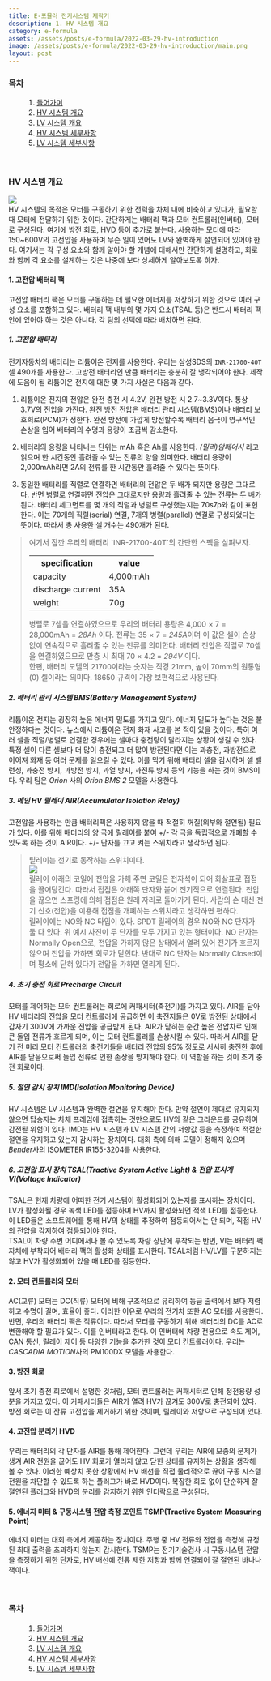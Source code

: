 ```yaml
---
title: E-포뮬러 전기시스템 제작기
description: 1. HV 시스템 개요
category: e-formula
assets: /assets/posts/e-formula/2022-03-29-hv-introduction
image: /assets/posts/e-formula/2022-03-29-hv-introduction/main.png
layout: post
---
```

### 목차
<div style="margin-left: 2rem;">
<ol>
<li><a class='link' href="https://luftaquila.io/blog/e-formula/introduction/">들어가며</a></li>
<li><a class='link' href="https://luftaquila.io/blog/e-formula/hv-introduction/">HV 시스템 개요</a></li>
<li><a class='link' href="https://luftaquila.io/blog/e-formula/lv-introduction/">LV 시스템 개요</a></li>
<li><a class='link' href="https://luftaquila.io/blog/e-formula/hv-detail/">HV 시스템 세부사항</a></li>
<li><a class='link' href="https://luftaquila.io/blog/e-formula/lv-detail/">LV 시스템 세부사항</a></li>
</ol>
</div>
<br>

### HV 시스템 개요
<div class='center'><img src='{{ page.assets }}/main.png'></div>
HV 시스템의 목적은 모터를 구동하기 위한 전력을 차체 내에 비축하고 있다가, 필요할 때 모터에 전달하기 위한 것이다. 간단하게는 배터리 팩과 모터 컨트롤러(인버터), 모터로 구성된다. 여기에 방전 회로, HVD 등이 추가로 붙는다. 사용하는 모터에 따라 150~600V의 고전압을 사용하며 무슨 일이 있어도 LV와 완벽하게 절연되어 있어야 한다. 여기서는 각 구성 요소와 함께 알아야 할 개념에 대해서만 간단하게 설명하고, 회로와 함께 각 요소를 설계하는 것은 나중에 보다 상세하게 알아보도록 하자.

#### 1. 고전압 배터리 팩
고전압 배터리 팩은 모터를 구동하는 데 필요한 에너지를 저장하기 위한 것으로 여러 구성 요소를 포함하고 있다. 배터리 팩 내부의 몇 가지 요소(TSAL 등)은 반드시 배터리 팩 안에 있어야 하는 것은 아니다. 각 팀의 선택에 따라 배치하면 된다.

##### 1. 고전압 배터리
전기자동차의 배터리는 리튬이온 전지를 사용한다. 우리는 삼성SDS의 `INR-21700-40T` 셀 490개를 사용한다. 고방전 배터리인 만큼 배터리는 충분히 잘 냉각되어야 한다. 제작에 도움이 될 리튬이온 전지에 대한 몇 가지 사실은 다음과 같다.

1. 리튬이온 전지의 전압은 완전 충전 시 4.2V, 완전 방전 시 2.7~3.3V이다. 통상 3.7V의 전압을 가진다. 완전 방전 전압은 배터리 관리 시스템(BMS)이나 배터리 보호회로(PCM)가 정한다. 완전 방전에 가깝게 방전할수록 배터리 음극이 영구적인 손상을 입어 배터리의 수명과 용량이 조금씩 감소한다.

1. 배터리의 용량을 나타내는 단위는 mAh 혹은 Ah를 사용한다. *(밀리)암페어시* 라고 읽으며 한 시간동안 흘려줄 수 있는 전류의 양을 의미한다. 배터리 용량이 2,000mAh라면 2A의 전류를 한 시간동안 흘려줄 수 있다는 뜻이다.

1. 동일한 배터리를 직렬로 연결하면 배터리의 전압은 두 배가 되지만 용량은 그대로다. 반면 병렬로 연결하면 전압은 그대로지만 용량과 흘려줄 수 있는 전류는 두 배가 된다. 배터리 세그먼트를 몇 개의 직렬과 병렬로 구성했는지는 70s7p와 같이 표현한다. 이는 70개의 직렬(serial) 연결, 7개의 병렬(parallel) 연결로 구성되었다는 뜻이다. 따라서 총 사용한 셀 개수는 490개가 된다.  

<blockquote style='font-size: 0.9rem'>
여기서 잠깐 우리의 배터리 `INR-21700-40T`의 간단한 스펙을 살펴보자.
<div class='center'>
<table>
<tr><th>specification</th><th>value</th></tr>
<tr><td>capacity</td><td>4,000mAh</td></tr>
<tr><td>discharge current</td><td>35A</td></tr>
<tr><td>weight</td><td>70g</td></tr>
</table>
</div>
병렬로 7셀을 연결하였으므로 우리의 배터리 용량은 4,000 &times; 7 = 28,000mAh = <dfn>28Ah</dfn> 이다. 전류는 35 &times; 7 = <dfn>245A</dfn>이며 이 값은 셀이 손상 없이 연속적으로 흘려줄 수 있는 전류를 의미한다. 배터리 전압은 직렬로 70셀을 연결하였으므로 만충 시 최대 70 &times; 4.2 = <dfn>294V</dfn> 이다.  
<br>
한편, 배터리 모델의 21700이라는 숫자는 직경 21mm, 높이 70mm의 원통형(0) 셀이라는 의미다. 18650 규격이 가장 보편적으로 사용된다.
</blockquote>

##### 2. 배터리 관리 시스템 BMS(Battery Management System)
리튬이온 전지는 굉장히 높은 에너지 밀도를 가지고 있다. 에너지 밀도가 높다는 것은 불안정하다는 것이다. 뉴스에서 리튬이온 전지 화재 사고를 본 적이 있을 것이다. 특히 여러 셀을 직렬/병렬로 연결한 경우에는 셀마다 충전량이 달라지는 상황이 생길 수 있다. 특정 셀이 다른 셀보다 더 많이 충전되고 더 많이 방전된다면 이는 과충전, 과방전으로 이어져 화재 등 여러 문제를 일으킬 수 있다. 이를 막기 위해 배터리 셀을 감시하며 셀 밸런싱, 과충전 방지, 과방전 방지, 과열 방지, 과전류 방지 등의 기능을 하는 것이 BMS이다. 우리 팀은 *Orion* 사의 *Orion BMS 2* 모델을 사용한다.

##### 3. 메인 HV 릴레이 AIR(Accumulator Isolation Relay)
고전압을 사용하는 만큼 배터리팩은 사용하지 않을 때 적절히 꺼질(외부와 절연될) 필요가 있다. 이를 위해 배터리의 양 극에 릴레이를 붙여 +/- 각 극을 독립적으로 개폐할 수 있도록 하는 것이 AIR이다. +/- 단자를 끄고 켜는 스위치라고 생각하면 된다.

<blockquote style='font-size: 0.9rem'>
릴레이는 전기로 동작하는 스위치이다. 
<div class='center'><img src='{{ page.assets }}/1.png'></div>
릴레이 아래의 코일에 전압을 가해 주면 코일은 전자석이 되어 화살표로 접점을 끌어당긴다. 따라서 접점은 아래쪽 단자와 붙어 전기적으로 연결된다. 전압을 끊으면 스프링에 의해 점점은 원래 자리로 돌아가게 된다. 사람의 손 대신 전기 신호(전압)을 이용해 접점을 개폐하는 스위치라고 생각하면 편하다.
<br>
릴레이에는 NO와 NC 타입이 있다. SPDT 릴레이의 경우 NO와 NC 단자가 둘 다 있다. 위 예시 사진이 두 단자를 모두 가지고 있는 형태이다. NO 단자는 Normally Open으로, 전압을 가하지 않은 상태에서 열려 있어 전기가 흐르지 않으며 전압을 가하면 회로가 닫힌다. 반대로 NC 단자는 Normally Closed이며 평소에 닫혀 있다가 전압을 가하면 열리게 된다.
</blockquote>

##### 4. 초기 충전 회로 Precharge Circuit
모터를 제어하는 모터 컨트롤러는 회로에 커패시터(축전기)를 가지고 있다. AIR를 닫아 HV 배터리의 전압을 모터 컨트롤러에 공급하면 이 축전지들은 0V로 방전된 상태에서 갑자기 300V에 가까운 전압을 공급받게 된다. AIR가 닫히는 순간 높은 전압차로 인해 큰 돌입 전류가 흐르게 되며, 이는 모터 컨트롤러를 손상시킬 수 있다. 따라서 AIR를 닫기 전 미리 모터 컨트롤러의 축전기들을 배터리 전압의 95% 정도로 서서히 충전한 후에 AIR를 닫음으로써 돌입 전류로 인한 손상을 방지해야 한다. 이 역할을 하는 것이 초기 충전 회로이다.

##### 5. 절연 감시 장치 IMD(Isolation Monitoring Device)
HV 시스템은 LV 시스템과 완벽한 절연을 유지해야 한다. 만약 절연이 제대로 유지되지 않으면 탑승자는 차체 프레임에 접촉하는 것만으로도 HV와 같은 그라운드를 공유하여 감전될 위험이 있다. IMD는 HV 시스템과 LV 시스템 간의 저항값 등을 측정하여 적절한 절연을 유지하고 있는지 감시하는 장치이다. 대회 측에 의해 모델이 정해져 있으며 *Bender*사의 ISOMETER IR155-3204를 사용한다.

##### 6. 고전압 표시 장치 TSAL(Tractive System Active Light) & 전압 표시계 VI(Voltage Indicator)
TSAL은 현재 차량에 어떠한 전기 시스템이 활성화되어 있는지를 표시하는 장치이다. LV가 활성화될 경우 녹색 LED를 점등하며 HV까지 활성화되면 적색 LED를 점등한다. 이 LED들은 소프트웨어를 통해 HV의 상태를 추정하여 점등되어서는 안 되며, 직접 HV의 전압을 감지하여 점등되어야 한다.  
TSAL이 차량 주변 어디에서나 볼 수 있도록 차량 상단에 부착되는 반면, VI는 배터리 팩 자체에 부착되어 배터리 팩의 활성화 상태를 표시한다. TSAL처럼 HV/LV를 구분하지는 않고 HV가 활성화되어 있을 때 LED를 점등한다. 
<br>

#### 2. 모터 컨트롤러와 모터
AC(교류) 모터는 DC(직류) 모터에 비해 구조적으로 유리하여 동급 출력에서 보다 저렴하고 수명이 길며, 효율이 좋다. 이러한 이유로 우리의 전기차 또한 AC 모터를 사용한다. 반면, 우리의 배터리 팩은 직류이다. 따라서 모터를 구동하기 위해 배터리의 DC를 AC로 변환해야 할 필요가 있다. 이를 인버터라고 한다. 이 인버터에 차량 전용으로 속도 제어, CAN 통신, 릴레이 제어 등 다양한 기능을 추가한 것이 모터 컨트롤러이다. 우리는 *CASCADIA MOTION*사의 PM100DX 모델을 사용한다.

#### 3. 방전 회로
앞서 초기 충전 회로에서 설명한 것처럼, 모터 컨트롤러는 커패시터로 인해 정전용량 성분을 가지고 있다. 이 커패시터들은 AIR가 열려 HV가 끊겨도 300V로 충전되어 있다. 방전 회로는 이 잔류 고전압을 제거하기 위한 것이며, 릴레이와 저항으로 구성되어 있다.

#### 4. 고전압 분리기 HVD
우리는 배터리의 각 단자를 AIR를 통해 제어한다. 그런데 우리는 AIR에 모종의 문제가 생겨 AIR 전원을 끊어도 HV 회로가 열리지 않고 닫힌 상태를 유지하는 상황을 생각해 볼 수 있다. 이러한 예상치 못한 상황에서 HV 배선을 직접 물리적으로 끊어 구동 시스템 전원을 차단할 수 있도록 하는 플러그가 바로 HVD이다. 복잡한 회로 없이 단순하게 잘 절연된 플러그와 HVD의 분리를 감지하기 위한 인터락으로 구성된다.

#### 5. 에너지 미터 & 구동시스템 전압 측정 포인트 TSMP(Tractive System Measuring Point)
에너지 미터는 대회 측에서 제공하는 장치이다. 주행 중 HV 전류와 전압을 측정해 규정된 최대 출력을 초과하지 않는지 감시한다. TSMP는 전기기술검사 시 구동시스템 전압을 측정하기 위한 단자로, HV 배선에 전류 제한 저항과 함께 연결되어 잘 절연된 바나나 잭이다.

<br>

### 목차
<div style="margin-left: 2rem;">
<ol>
<li><a class='link' href="https://luftaquila.io/blog/e-formula/introduction/">들어가며</a></li>
<li><a class='link' href="https://luftaquila.io/blog/e-formula/hv-introduction/">HV 시스템 개요</a></li>
<li><a class='link' href="https://luftaquila.io/blog/e-formula/lv-introduction/">LV 시스템 개요</a></li>
<li><a class='link' href="https://luftaquila.io/blog/e-formula/hv-detail/">HV 시스템 세부사항</a></li>
<li><a class='link' href="https://luftaquila.io/blog/e-formula/lv-detail/">LV 시스템 세부사항</a></li>
</ol>
</div>